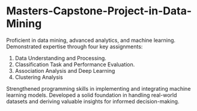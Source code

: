 # Masters-Capstone-Project-in-Data-Mining

Proficient in data mining, advanced analytics, and machine learning. Demonstrated expertise through four key assignments:
1. Data Understanding and Processing.
2. Classification Task and Performance Evaluation.
3. Association Analysis and Deep Learning
4. Clustering Analysis

Strengthened programming skills in implementing and integrating machine learning models. Developed a solid foundation in handling real-world
datasets and deriving valuable insights for informed decision-making.
